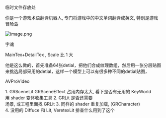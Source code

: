 临时文件存放处

你是一个游戏术语翻译机器人, 专门将游戏中的中文单词翻译成英文, 特别是游戏冒险岛

![image.png](https://image-1253155090.cos.ap-nanjing.myqcloud.com/202411142045423.png)

字魂

MainTex+DetailTex , Scale 比 1 大

他是这么做的，首先准备64张detial，把他们合成纹理数组，然后用一张分层贴图来挑选局部采用的detial，这样一个模型上可以有很多种不同的detial贴图，

AVProVideo

1. GRSceneLit GRSceneEffect 占用内存太大, 看下是否有无用的 KeyWorld  
		用 shader 变体收集工具
2. GRLit 是否还需要  
		场景, 或工程里面找 GRLit
3. 同样的 shader 重复加载, (GRCharacter)  
4. 没用的 Diffuce 和 Lit, VeretexLit
		排查什么用到了这个